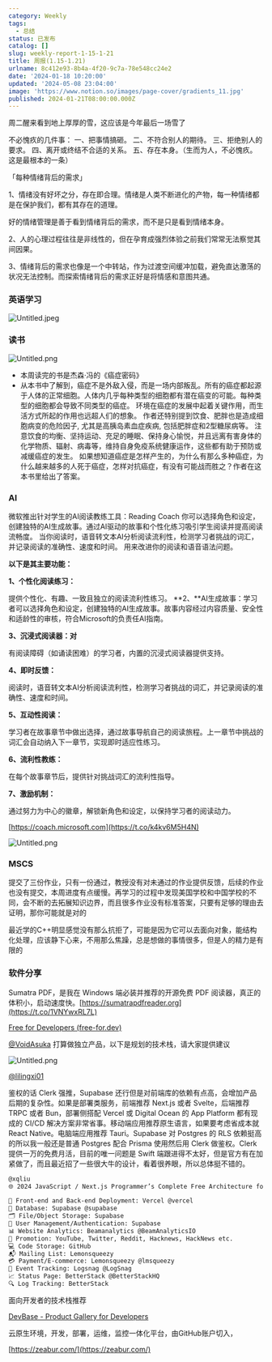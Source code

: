 ```yaml
---
category: Weekly
tags:
  - 总结
status: 已发布
catalog: []
slug: weekly-report-1-15-1-21
title: 周报(1.15-1.21)
urlname: 8c412e93-8b4a-4f20-9c7a-78e548cc24e2
date: '2024-01-18 10:20:00'
updated: '2024-05-08 23:04:00'
image: 'https://www.notion.so/images/page-cover/gradients_11.jpg'
published: 2024-01-21T08:00:00.000Z
---
```


周二醒来看到地上厚厚的雪，这应该是今年最后一场雪了


不必愧疚的几件事：
一、把事情搞砸。
二、不符合别人的期待。
三、拒绝别人的要求。
四、离开或终结不合适的关系。
五、存在本身。（生而为人，不必愧疚。这是最根本的一条）


「每种情绪背后的需求」


1、情绪没有好坏之分，存在即合理。情绪是人类不断进化的产物，每一种情绪都是在保护我们，都有其存在的道理。


好的情绪管理是善于看到情绪背后的需求，而不是只是看到情绪本身。


2、人的心理过程往往是非线性的，但在孕育成强烈体验之前我们常常无法察觉其间因果。


3、情绪背后的需求也像是一个中转站，作为过渡空间缓冲加载，避免直达激荡的状况无法控制。而探索情绪背后的需求正好是将情感和意图共通。


### 英语学习


![Untitled.jpeg](https://prod-files-secure.s3.us-west-2.amazonaws.com/5d24fe63-e567-4804-86f9-9fdc62e13082/faec46dc-9da5-4799-b905-c316418f1168/Untitled.jpeg?X-Amz-Algorithm=AWS4-HMAC-SHA256&X-Amz-Content-Sha256=UNSIGNED-PAYLOAD&X-Amz-Credential=ASIAZI2LB466TTTVUHX5%2F20250222%2Fus-west-2%2Fs3%2Faws4_request&X-Amz-Date=20250222T053509Z&X-Amz-Expires=3600&X-Amz-Security-Token=IQoJb3JpZ2luX2VjEL3%2F%2F%2F%2F%2F%2F%2F%2F%2F%2FwEaCXVzLXdlc3QtMiJHMEUCIEA7W1T9X88dEAjrLz6OWhAmzjcDF9ZAg6GiAF%2BbL255AiEAj4wUxpOFadQkmrKju9njIm6Xbfpf2SR4SC%2FBQW6WDPgqiAQI5v%2F%2F%2F%2F%2F%2F%2F%2F%2F%2FARAAGgw2Mzc0MjMxODM4MDUiDKVeZm7H40r%2BCv8wAircA%2BAfBwHG67ml1n2rO79GnbM5HpJC4W68nG8YwKTlq%2BCgZawp%2FhjQ1Vbb6X6NQgJs4rW%2FgBTavB%2FwC7Eb1Mq4rmsMC38zL052GF%2FnxehjhfxmgHv3HHAM2SL84XFft5PpL5bXhTaZbhqzLhG70lZ47cUDI3OGmL6rwEEPKahzC9QiAMn9%2BZxb1XVoZe7WiardDOt%2FyzdT3zaO2vOk4SIU29%2BfiXEXkej3lxitFHEdPEOW2v1zdqnCF5NLo5ZSJnF2HdhvHdKkRH%2F3%2BFqMsmMnRvu6L9YIoq1MnbVeYfffckCL56xt9%2FVljOhBrMf4%2B05HS%2FEJW1c%2F%2FyhlaO%2FvZEB43%2BIfYp%2FxXe%2FZXRckSVDmVvmaUoFGhZEdlclPEeOg%2FoSA0CzeRJIlRTNZYn%2BF5PUePZyLnjBytWcDvPk%2BMagCxqt%2B87Tes9AgkpUWs31JoFC9CAfP5Sd5YEfUbJACZ4vYPKOFzh3UQstEoY1Y2jH44V7vkt5iZSfMEw%2FJ3RIWObeGfEjp0fsL%2Fx73ZXq4A%2BLt6BoU4u%2Fs%2B3IjDl%2FHnv58XQtI1vT4i9f6khzVGlu%2FFiPw4bIEbwlQEnND%2B7WK7Qmi3QpI1Hn4%2Bn12EYMFZlnZC%2BtQoP1s97ABjmZ5LMofMISo5b0GOqUBRVsyFyo0Lt%2BDwFTAp0I2GCFH46EpMfcAqgsBrlaBCNfh5W%2Fdtl6b%2FFT90laDtlfR3BoAsXGv4LOzwvx%2BQ8oKzPHVudxHrHGghxAugfL5JiI3G1eNL%2BTFuhMiqreYA39J9jBAUVYKBNzmft8Ugsecov0mGyDjMOqtPRT297IoZbSjb%2BWSl%2Ft5KPxxtOJ7yqE3Z7KUap92AdJuGDzIl3eRJw%2B7caCY&X-Amz-Signature=d6676f400433813d81179ef6891846f19c656f60a537c82bab56211cec40123b&X-Amz-SignedHeaders=host&x-id=GetObject)


### 读书


![Untitled.png](https://prod-files-secure.s3.us-west-2.amazonaws.com/5d24fe63-e567-4804-86f9-9fdc62e13082/08aff459-da99-4ed5-87c6-1f4c95b62ac3/Untitled.png?X-Amz-Algorithm=AWS4-HMAC-SHA256&X-Amz-Content-Sha256=UNSIGNED-PAYLOAD&X-Amz-Credential=ASIAZI2LB466TTTVUHX5%2F20250222%2Fus-west-2%2Fs3%2Faws4_request&X-Amz-Date=20250222T053509Z&X-Amz-Expires=3600&X-Amz-Security-Token=IQoJb3JpZ2luX2VjEL3%2F%2F%2F%2F%2F%2F%2F%2F%2F%2FwEaCXVzLXdlc3QtMiJHMEUCIEA7W1T9X88dEAjrLz6OWhAmzjcDF9ZAg6GiAF%2BbL255AiEAj4wUxpOFadQkmrKju9njIm6Xbfpf2SR4SC%2FBQW6WDPgqiAQI5v%2F%2F%2F%2F%2F%2F%2F%2F%2F%2FARAAGgw2Mzc0MjMxODM4MDUiDKVeZm7H40r%2BCv8wAircA%2BAfBwHG67ml1n2rO79GnbM5HpJC4W68nG8YwKTlq%2BCgZawp%2FhjQ1Vbb6X6NQgJs4rW%2FgBTavB%2FwC7Eb1Mq4rmsMC38zL052GF%2FnxehjhfxmgHv3HHAM2SL84XFft5PpL5bXhTaZbhqzLhG70lZ47cUDI3OGmL6rwEEPKahzC9QiAMn9%2BZxb1XVoZe7WiardDOt%2FyzdT3zaO2vOk4SIU29%2BfiXEXkej3lxitFHEdPEOW2v1zdqnCF5NLo5ZSJnF2HdhvHdKkRH%2F3%2BFqMsmMnRvu6L9YIoq1MnbVeYfffckCL56xt9%2FVljOhBrMf4%2B05HS%2FEJW1c%2F%2FyhlaO%2FvZEB43%2BIfYp%2FxXe%2FZXRckSVDmVvmaUoFGhZEdlclPEeOg%2FoSA0CzeRJIlRTNZYn%2BF5PUePZyLnjBytWcDvPk%2BMagCxqt%2B87Tes9AgkpUWs31JoFC9CAfP5Sd5YEfUbJACZ4vYPKOFzh3UQstEoY1Y2jH44V7vkt5iZSfMEw%2FJ3RIWObeGfEjp0fsL%2Fx73ZXq4A%2BLt6BoU4u%2Fs%2B3IjDl%2FHnv58XQtI1vT4i9f6khzVGlu%2FFiPw4bIEbwlQEnND%2B7WK7Qmi3QpI1Hn4%2Bn12EYMFZlnZC%2BtQoP1s97ABjmZ5LMofMISo5b0GOqUBRVsyFyo0Lt%2BDwFTAp0I2GCFH46EpMfcAqgsBrlaBCNfh5W%2Fdtl6b%2FFT90laDtlfR3BoAsXGv4LOzwvx%2BQ8oKzPHVudxHrHGghxAugfL5JiI3G1eNL%2BTFuhMiqreYA39J9jBAUVYKBNzmft8Ugsecov0mGyDjMOqtPRT297IoZbSjb%2BWSl%2Ft5KPxxtOJ7yqE3Z7KUap92AdJuGDzIl3eRJw%2B7caCY&X-Amz-Signature=816a3dba08b7bca0f52fa80730dad45265c26c342da163b6ee1864ac43a83890&X-Amz-SignedHeaders=host&x-id=GetObject)

- 本周读完的书是杰森·冯的《癌症密码》
- 从本书中了解到，癌症不是外敌入侵，而是一场内部叛乱。所有的癌症都起源于人体的正常细胞。人体内几乎每种类型的细胞都有潜在癌变的可能。每种类型的细胞都会导致不同类型的癌症。
环境在癌症的发展中起着关键作用，而生活方式所起的作用也远超人们的想象。
作者还特别提到饮食、肥胖也是造成细胞病变的危险因子, 尤其是高胰岛素血症疾病, 包括肥胖症和2型糖尿病等。
注意饮食的均衡、坚持运动、充足的睡眠、保持身心愉悦，并且远离有害身体的化学物质、辐射、病毒等，维持自身免疫系统健康运作，这些都有助于预防或减缓癌症的发生。
如果想知道癌症是怎样产生的，为什么有那么多种癌症，为什么越来越多的人死于癌症，怎样对抗癌症，有没有可能战而胜之？作者在这本书里给出了答案。

### AI


微软推出针对学生的AI阅读教练工具：Reading Coach
你可以选择角色和设定，创建独特的AI生成故事。通过AI驱动的故事和个性化练习吸引学生阅读并提高阅读流畅度。
当你阅读时，语音转文本AI分析阅读流利性，检测学习者挑战的词汇，并记录阅读的准确性、速度和时间。
用来改进你的阅读和语音语法问题。


**以下是其主要功能：**


**1、个性化阅读练习：**


提供个性化、有趣、一致且独立的阅读流利性练习。
**2、**AI生成故事：学习者可以选择角色和设定，创建独特的AI生成故事。故事内容经过内容质量、安全性和适龄性的审核，符合Microsoft的负责任AI指南。


**3、沉浸式阅读器：对**


有阅读障碍（如诵读困难）的学习者，内置的沉浸式阅读器提供支持。


**4、即时反馈：**


阅读时，语音转文本AI分析阅读流利性，检测学习者挑战的词汇，并记录阅读的准确性、速度和时间。


**5、互动性阅读：**


学习者在故事章节中做出选择，通过故事导航自己的阅读旅程。上一章节中挑战的词汇会自动纳入下一章节，实现即时适应性练习。


**6、流利性教练：**


在每个故事章节后，提供针对挑战词汇的流利性指导。


**7、激励机制：**


通过努力为中心的徽章，解锁新角色和设定，以保持学习者的阅读动力。


[https://coach.microsoft.com](https://t.co/k4kv6M5H4N)


![Untitled.png](https://prod-files-secure.s3.us-west-2.amazonaws.com/5d24fe63-e567-4804-86f9-9fdc62e13082/8f53d036-0cfc-469d-a837-f15107675ae4/Untitled.png?X-Amz-Algorithm=AWS4-HMAC-SHA256&X-Amz-Content-Sha256=UNSIGNED-PAYLOAD&X-Amz-Credential=ASIAZI2LB466TTTVUHX5%2F20250222%2Fus-west-2%2Fs3%2Faws4_request&X-Amz-Date=20250222T053509Z&X-Amz-Expires=3600&X-Amz-Security-Token=IQoJb3JpZ2luX2VjEL3%2F%2F%2F%2F%2F%2F%2F%2F%2F%2FwEaCXVzLXdlc3QtMiJHMEUCIEA7W1T9X88dEAjrLz6OWhAmzjcDF9ZAg6GiAF%2BbL255AiEAj4wUxpOFadQkmrKju9njIm6Xbfpf2SR4SC%2FBQW6WDPgqiAQI5v%2F%2F%2F%2F%2F%2F%2F%2F%2F%2FARAAGgw2Mzc0MjMxODM4MDUiDKVeZm7H40r%2BCv8wAircA%2BAfBwHG67ml1n2rO79GnbM5HpJC4W68nG8YwKTlq%2BCgZawp%2FhjQ1Vbb6X6NQgJs4rW%2FgBTavB%2FwC7Eb1Mq4rmsMC38zL052GF%2FnxehjhfxmgHv3HHAM2SL84XFft5PpL5bXhTaZbhqzLhG70lZ47cUDI3OGmL6rwEEPKahzC9QiAMn9%2BZxb1XVoZe7WiardDOt%2FyzdT3zaO2vOk4SIU29%2BfiXEXkej3lxitFHEdPEOW2v1zdqnCF5NLo5ZSJnF2HdhvHdKkRH%2F3%2BFqMsmMnRvu6L9YIoq1MnbVeYfffckCL56xt9%2FVljOhBrMf4%2B05HS%2FEJW1c%2F%2FyhlaO%2FvZEB43%2BIfYp%2FxXe%2FZXRckSVDmVvmaUoFGhZEdlclPEeOg%2FoSA0CzeRJIlRTNZYn%2BF5PUePZyLnjBytWcDvPk%2BMagCxqt%2B87Tes9AgkpUWs31JoFC9CAfP5Sd5YEfUbJACZ4vYPKOFzh3UQstEoY1Y2jH44V7vkt5iZSfMEw%2FJ3RIWObeGfEjp0fsL%2Fx73ZXq4A%2BLt6BoU4u%2Fs%2B3IjDl%2FHnv58XQtI1vT4i9f6khzVGlu%2FFiPw4bIEbwlQEnND%2B7WK7Qmi3QpI1Hn4%2Bn12EYMFZlnZC%2BtQoP1s97ABjmZ5LMofMISo5b0GOqUBRVsyFyo0Lt%2BDwFTAp0I2GCFH46EpMfcAqgsBrlaBCNfh5W%2Fdtl6b%2FFT90laDtlfR3BoAsXGv4LOzwvx%2BQ8oKzPHVudxHrHGghxAugfL5JiI3G1eNL%2BTFuhMiqreYA39J9jBAUVYKBNzmft8Ugsecov0mGyDjMOqtPRT297IoZbSjb%2BWSl%2Ft5KPxxtOJ7yqE3Z7KUap92AdJuGDzIl3eRJw%2B7caCY&X-Amz-Signature=e548b0af2841a9bd0b73553a16624bd0d10d36b6d07b7ab79eca4fe038834485&X-Amz-SignedHeaders=host&x-id=GetObject)


### MSCS


提交了三份作业，只有一份通过，教授没有对未通过的作业提供反馈，后续的作业也没有提交，本周进度有点缓慢。再学习的过程中发现美国学校和中国学校的不同，会不断的去拓展知识边界，而且很多作业没有标准答案，只要有足够的理由去证明，那你可能就是对的


最近学的C++明显感觉没有那么抗拒了，可能是因为它可以去面向对象，能结构化处理，应该静下心来，不用那么焦躁，总是想做的事情很多，但是人的精力是有限的


### 软件分享


Sumatra PDF，是我在 Windows 端必装并推荐的开源免费 PDF 阅读器，真正的体积小，启动速度快。[https://sumatrapdfreader.org](https://t.co/1VNYwxRL7L)


[Free for Developers (free-for.dev)](https://free-for.dev/#/)


[@VoidAsuka](https://twitter.com/VoidAsuka) 打算做独立产品，以下是规划的技术栈，请大家提供建议


![Untitled.png](https://prod-files-secure.s3.us-west-2.amazonaws.com/5d24fe63-e567-4804-86f9-9fdc62e13082/93561a3c-b2bc-4a43-bbc5-67e3f740ed5e/Untitled.png?X-Amz-Algorithm=AWS4-HMAC-SHA256&X-Amz-Content-Sha256=UNSIGNED-PAYLOAD&X-Amz-Credential=ASIAZI2LB466TTTVUHX5%2F20250222%2Fus-west-2%2Fs3%2Faws4_request&X-Amz-Date=20250222T053509Z&X-Amz-Expires=3600&X-Amz-Security-Token=IQoJb3JpZ2luX2VjEL3%2F%2F%2F%2F%2F%2F%2F%2F%2F%2FwEaCXVzLXdlc3QtMiJHMEUCIEA7W1T9X88dEAjrLz6OWhAmzjcDF9ZAg6GiAF%2BbL255AiEAj4wUxpOFadQkmrKju9njIm6Xbfpf2SR4SC%2FBQW6WDPgqiAQI5v%2F%2F%2F%2F%2F%2F%2F%2F%2F%2FARAAGgw2Mzc0MjMxODM4MDUiDKVeZm7H40r%2BCv8wAircA%2BAfBwHG67ml1n2rO79GnbM5HpJC4W68nG8YwKTlq%2BCgZawp%2FhjQ1Vbb6X6NQgJs4rW%2FgBTavB%2FwC7Eb1Mq4rmsMC38zL052GF%2FnxehjhfxmgHv3HHAM2SL84XFft5PpL5bXhTaZbhqzLhG70lZ47cUDI3OGmL6rwEEPKahzC9QiAMn9%2BZxb1XVoZe7WiardDOt%2FyzdT3zaO2vOk4SIU29%2BfiXEXkej3lxitFHEdPEOW2v1zdqnCF5NLo5ZSJnF2HdhvHdKkRH%2F3%2BFqMsmMnRvu6L9YIoq1MnbVeYfffckCL56xt9%2FVljOhBrMf4%2B05HS%2FEJW1c%2F%2FyhlaO%2FvZEB43%2BIfYp%2FxXe%2FZXRckSVDmVvmaUoFGhZEdlclPEeOg%2FoSA0CzeRJIlRTNZYn%2BF5PUePZyLnjBytWcDvPk%2BMagCxqt%2B87Tes9AgkpUWs31JoFC9CAfP5Sd5YEfUbJACZ4vYPKOFzh3UQstEoY1Y2jH44V7vkt5iZSfMEw%2FJ3RIWObeGfEjp0fsL%2Fx73ZXq4A%2BLt6BoU4u%2Fs%2B3IjDl%2FHnv58XQtI1vT4i9f6khzVGlu%2FFiPw4bIEbwlQEnND%2B7WK7Qmi3QpI1Hn4%2Bn12EYMFZlnZC%2BtQoP1s97ABjmZ5LMofMISo5b0GOqUBRVsyFyo0Lt%2BDwFTAp0I2GCFH46EpMfcAqgsBrlaBCNfh5W%2Fdtl6b%2FFT90laDtlfR3BoAsXGv4LOzwvx%2BQ8oKzPHVudxHrHGghxAugfL5JiI3G1eNL%2BTFuhMiqreYA39J9jBAUVYKBNzmft8Ugsecov0mGyDjMOqtPRT297IoZbSjb%2BWSl%2Ft5KPxxtOJ7yqE3Z7KUap92AdJuGDzIl3eRJw%2B7caCY&X-Amz-Signature=7e64333ed41f196340801981fdabfc1cfdbf8174aeb3102781b8bb1870a6a84c&X-Amz-SignedHeaders=host&x-id=GetObject)


[@lilingxi01](https://twitter.com/lilingxi01)


鉴权的话 Clerk 强推，Supabase 还行但是对前端库的依赖有点高，会增加产品后期的复杂性。如果是部署类服务，前端推荐 Next.js 或者 Svelte，后端推荐 TRPC 或者 Bun，部署侧搭配 Vercel 或 Digital Ocean 的 App Platform 都有现成的 CI/CD 解决方案非常省事。移动端应用推荐原生语言，如果要考虑省成本就 React Native。电脑端应用推荐 Tauri。Supabase 对 Postgres 的 RLS 依赖挺高的所以我一般还是普通 Postgres 配合 Prisma 使用然后用 Clerk 做鉴权。Clerk 提供一万的免费月活，目前的唯一问题是 Swift 端跟进得不太好，但是官方有在加紧做了，而且最近招了一些很大牛的设计，看着很养眼，所以总体挺不错的。


```markdown
@xqliu
🌐 2024 JavaScript / Next.js Programmer’s Complete Free Architecture for solo entrepreneur:

🔧 Front-end and Back-end Deployment: Vercel @vercel
💾 Database: Supabase @supabase
🗂️ File/Object Storage: Supabase
👥 User Management/Authentication: Supabase
📊 Website Analytics: Beamanalytics @BeamAnalyticsIO
📣 Promotion: YouTube, Twitter, Reddit, Hacknews, HackNews etc. 
💻 Code Storage: GitHub
📬 Mailing List: Lemonsqueezy
💳 Payment/E-commerce: Lemonsqueezy @lmsqueezy
📌 Event Tracking: Logsnag @LogSnag
📈 Status Page: BetterStack @BetterStackHQ
🔍 Log Tracking: BetterStack
```


面向开发者的技术栈推荐


[DevBase - Product Gallery for Developers](https://devbase.fyi/)


云原生环境，开发，部署，运维，监控一体化平台，由GitHub账户切入，


[https://zeabur.com/](https://zeabur.com/)

